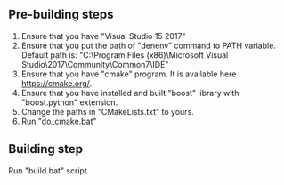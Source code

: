 ## Pre-building steps

1. Ensure that you have "Visual Studio 15 2017"
2. Ensure that you put the path of "denenv" command to PATH variable.
    Default path is: "C:\Program Files (x86)\Microsoft Visual Studio\2017\Community\Common7\IDE"
3. Ensure that you have "cmake" program. It is available here https://cmake.org/.
4. Ensure that you have installed and built "boost" library with "boost.python" extension.
5. Change the paths in "CMakeLists.txt" to yours.
6. Run "do_cmake.bat"
 
## Building step

Run "build.bat" script